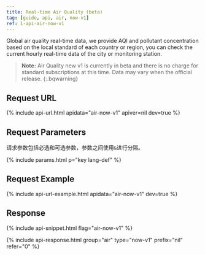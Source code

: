 ```yaml
---
title: Real-time Air Quality (beta)
tag: [guide, api, air, now-v1]
ref: 1-api-air-now-v1
---
```

Global air quality real-time data, we provide AQI and pollutant concentration based on the local standard of each country or region, you can check the current hourly real-time data of the city or monitoring station.

> **Note:** Air Quality new v1 is currently in beta and there is no charge for standard subscriptions at this time. Data may vary when the official release.
{:.bqwarning}

## Request URL

{% include api-url.html apidata="air-now-v1" apiver=nil dev=true %}

## Request Parameters

请求参数包括必选和可选参数，参数之间使用`&`进行分隔。

{% include params.html p="key lang-def" %}

## Request Example

{% include api-url-example.html apidata="air-now-v1" dev=true %}

## Response

{% include api-snippet.html flag="air-now-v1" %}

{% include api-response.html group="air" type="now-v1" prefix="nil" refer="0"  %}
